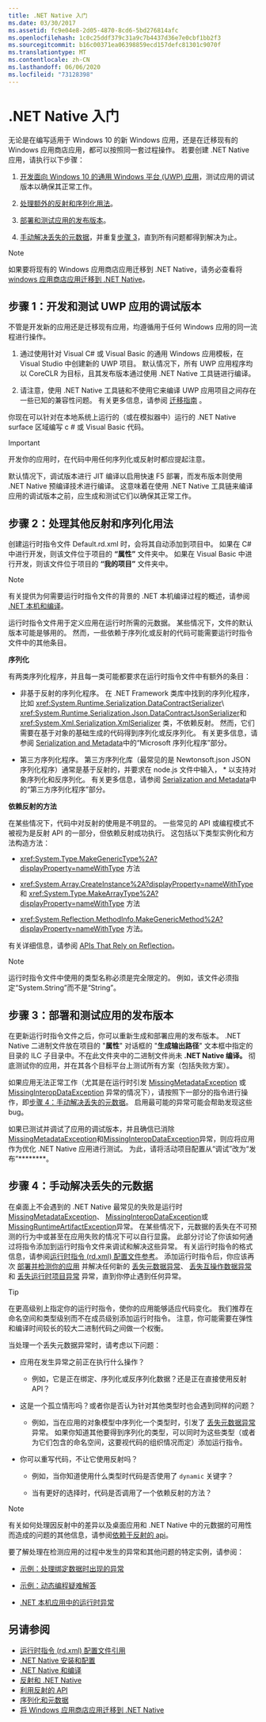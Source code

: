 ```yaml
---
title: .NET Native 入门
ms.date: 03/30/2017
ms.assetid: fc9e04e8-2d05-4870-8cd6-5bd276814afc
ms.openlocfilehash: 1c0c25ddf379c31a9c7b4437d36e7e0cbf1bb2f3
ms.sourcegitcommit: b16c00371ea06398859ecd157defc81301c9070f
ms.translationtype: MT
ms.contentlocale: zh-CN
ms.lasthandoff: 06/06/2020
ms.locfileid: "73128398"
---
```

# <a name="getting-started-with-net-native"></a>.NET Native 入门

无论是在编写适用于 Windows 10 的新 Windows 应用，还是在迁移现有的 Windows 应用商店应用，都可以按照同一套过程操作。 若要创建 .NET Native 应用，请执行以下步骤：

1. [开发面向 Windows 10 的通用 Windows 平台 (UWP) 应用](#Step1)，测试应用的调试版本以确保其正常工作。

2. [处理额外的反射和序列化用法](#Step2)。

3. [部署和测试应用的发布版本](#Step3)。

4. [手动解决丢失的元数据](#Step4)，并重复[步骤 3](#Step3)，直到所有问题都得到解决为止。

> [!NOTE]
> 如果要将现有的 Windows 应用商店应用迁移到 .NET Native，请务必查看将[windows 应用商店应用迁移到 .NET Native](migrating-your-windows-store-app-to-net-native.md)。

<a name="Step1"></a>

## <a name="step-1-develop-and-test-debug-builds-of-your-uwp-app"></a>步骤 1：开发和测试 UWP 应用的调试版本

不管是开发新的应用还是迁移现有应用，均遵循用于任何 Windows 应用的同一流程进行操作。

1. 通过使用针对 Visual C# 或 Visual Basic 的通用 Windows 应用模板，在 Visual Studio 中创建新的 UWP 项目。 默认情况下，所有 UWP 应用程序均以 CoreCLR 为目标，且其发布版本通过使用 .NET Native 工具链进行编译。

2. 请注意，使用 .NET Native 工具链和不使用它来编译 UWP 应用项目之间存在一些已知的兼容性问题。 有关更多信息，请参阅 [迁移指南](migrating-your-windows-store-app-to-net-native.md) 。

你现在可以针对在本地系统上运行的（或在模拟器中）运行的 .NET Native surface 区域编写 c # 或 Visual Basic 代码。

> [!IMPORTANT]
> 开发你的应用时，在代码中用任何序列化或反射时都应提起注意。

默认情况下，调试版本进行 JIT 编译以启用快速 F5 部署，而发布版本则使用 .NET Native 预编译技术进行编译。 这意味着在使用 .NET Native 工具链来编译应用的调试版本之前，应生成和测试它们以确保其正常工作。

<a name="Step2"></a>

## <a name="step-2-handle-additional-reflection-and-serialization-usage"></a>步骤 2：处理其他反射和序列化用法

创建运行时指令文件 Default.rd.xml 时，会将其自动添加到项目中。 如果在 C# 中进行开发，则该文件位于项目的 **“属性”** 文件夹中。 如果在 Visual Basic 中进行开发，则该文件位于项目的 **“我的项目”** 文件夹中。

> [!NOTE]
> 有关提供为何需要运行时指令文件的背景的 .NET 本机编译过程的概述，请参阅 [.NET 本机和编译](net-native-and-compilation.md)。

运行时指令文件用于定义应用在运行时所需的元数据。 某些情况下，文件的默认版本可能是够用的。 然而，一些依赖于序列化或反射的代码可能需要运行时指令文件中的其他条目。

**序列化**

有两类序列化程序，并且每一类可能都要求在运行时指令文件中有额外的条目：

- 非基于反射的序列化程序。 在 .NET Framework 类库中找到的序列化程序，比如 <xref:System.Runtime.Serialization.DataContractSerializer>\ <xref:System.Runtime.Serialization.Json.DataContractJsonSerializer>和 <xref:System.Xml.Serialization.XmlSerializer> 类，不依赖反射。 然而，它们需要在基于对象的基础生成的代码得到序列化或反序列化。  有关更多信息，请参阅 [Serialization and Metadata](serialization-and-metadata.md)中的“Microsoft 序列化程序”部分。

- 第三方序列化程序。 第三方序列化库（最常见的是 Newtonsoft.json JSON 序列化程序）通常是基于反射的，并要求在 node.js 文件中输入， \* 以支持对象序列化和反序列化。 有关更多信息，请参阅 [Serialization and Metadata](serialization-and-metadata.md)中的“第三方序列化程序”部分。

**依赖反射的方法**

在某些情况下，代码中对反射的使用是不明显的。 一些常见的 API 或编程模式不被视为是反射 API 的一部分，但依赖反射成功执行。 这包括以下类型实例化和方法构造方法：

- <xref:System.Type.MakeGenericType%2A?displayProperty=nameWithType> 方法

- <xref:System.Array.CreateInstance%2A?displayProperty=nameWithType> 和 <xref:System.Type.MakeArrayType%2A?displayProperty=nameWithType> 方法

- <xref:System.Reflection.MethodInfo.MakeGenericMethod%2A?displayProperty=nameWithType> 方法。

有关详细信息，请参阅 [APIs That Rely on Reflection](apis-that-rely-on-reflection.md)。

> [!NOTE]
> 运行时指令文件中使用的类型名称必须是完全限定的。 例如，该文件必须指定“System.String”而不是“String”。

<a name="Step3"></a>

## <a name="step-3-deploy-and-test-the-release-builds-of-your-app"></a>步骤 3：部署和测试应用的发布版本

在更新运行时指令文件之后，你可以重新生成和部署应用的发布版本。 .NET Native 二进制文件放在项目的 "**属性**" 对话框的 "**生成输出路径**" 文本框中指定的目录的 ILC 子目录中。不在此文件夹中的二进制文件尚未 **.NET Native 编译。** 彻底测试你的应用，并在其各个目标平台上测试所有方案（包括失败方案）。

如果应用无法正常工作（尤其是在运行时引发 [MissingMetadataException](missingmetadataexception-class-net-native.md) 或 [MissingInteropDataException](missinginteropdataexception-class-net-native.md) 异常的情况下），请按照下一部分的指令进行操作，即[步骤 4：手动解决丢失的元数据](#Step4)。 启用最可能的异常可能会帮助发现这些 bug。

如果已测试并调试了应用的调试版本，并且确信已消除[MissingMetadataException](missingmetadataexception-class-net-native.md)和[MissingInteropDataException](missinginteropdataexception-class-net-native.md)异常，则应将应用作为优化 .NET Native 应用进行测试。 为此，请将活动项目配置从“调试”改为“发布”********。

<a name="Step4"></a>

## <a name="step-4-manually-resolve-missing-metadata"></a>步骤 4：手动解决丢失的元数据

在桌面上不会遇到的 .NET Native 最常见的失败是运行时[MissingMetadataException](missingmetadataexception-class-net-native.md)、 [MissingInteropDataException](missinginteropdataexception-class-net-native.md)或[MissingRuntimeArtifactException](missingruntimeartifactexception-class-net-native.md)异常。 在某些情况下，元数据的丢失在不可预测的行为中或甚至在应用失败的情况下可以自行显露。 此部分讨论了你该如何通过将指令添加到运行时指令文件来调试和解决这些异常。 有关运行时指令的格式信息，请参阅[运行时指令 (rd.xml) 配置文件参考](runtime-directives-rd-xml-configuration-file-reference.md)。 添加运行时指令后，你应该再次 [部署并检测你的应用](#Step3) 并解决任何新的 [丢失元数据异常](missingmetadataexception-class-net-native.md)、 [丢失互操作数据异常](missinginteropdataexception-class-net-native.md)和  [丢失运行时项目异常](missingruntimeartifactexception-class-net-native.md) 异常，直到你停止遇到任何异常。

> [!TIP]
> 在更高级别上指定你的运行时指令，使你的应用能够适应代码变化。  我们推荐在命名空间和类型级别而不在成员级别添加运行时指令。 注意，你可能需要在弹性和编译时间较长的较大二进制代码之间做一个权衡。

当处理一个丢失元数据异常时，请考虑以下问题：

- 应用在发生异常之前正在执行什么操作？

  - 例如，它是正在绑定、序列化或反序列化数据？还是正在直接使用反射 API？

- 这是一个孤立情形吗？或者你是否认为针对其他类型时也会遇到同样的问题？

  - 例如，当在应用的对象模型中序列化一个类型时，引发了 [丢失元数据异常](missingmetadataexception-class-net-native.md) 异常。  如果你知道其他要得到序列化的类型，可以同时为这些类型（或者为它们包含的命名空间，这要视代码的组织情况而定）添加运行指令。

- 你可以重写代码，不让它使用反射吗？

  - 例如，当你知道使用什么类型时代码是否使用了 `dynamic` 关键字？

  - 当有更好的选择时，代码是否调用了一个依赖反射的方法？

> [!NOTE]
> 有关如何处理因反射中的差异以及桌面应用和 .NET Native 中的元数据的可用性而造成的问题的其他信息，请参阅[依赖于反射的 api](apis-that-rely-on-reflection.md)。

要了解处理在检测应用的过程中发生的异常和其他问题的特定实例，请参阅：

- [示例：处理绑定数据时出现的异常](example-handling-exceptions-when-binding-data.md)

- [示例：动态编程疑难解答](example-troubleshooting-dynamic-programming.md)

- [.NET 本机应用中的运行时异常](runtime-exceptions-in-net-native-apps.md)

## <a name="see-also"></a>另请参阅

- [运行时指令 (rd.xml) 配置文件引用](runtime-directives-rd-xml-configuration-file-reference.md)
- [.NET Native 安装和配置](https://docs.microsoft.com/previous-versions/dn600164(v=vs.110))
- [.NET Native 和编译](net-native-and-compilation.md)
- [反射和 .NET Native](reflection-and-net-native.md)
- [利用反射的 API](apis-that-rely-on-reflection.md)
- [序列化和元数据](serialization-and-metadata.md)
- [将 Windows 应用商店应用迁移到 .NET Native](migrating-your-windows-store-app-to-net-native.md)
